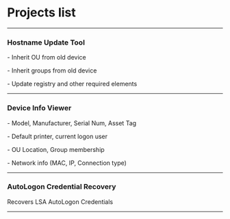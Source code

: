 <h1> Projects list </h1>
<hr>
<h3> Hostname Update Tool </h3>
<p> - Inherit OU from old device </p>
<p> - Inherit groups from old device </p>
<p> - Update registry and other required elements </p>
<hr>
<h3> Device Info Viewer </h3>
<p> - Model, Manufacturer, Serial Num, Asset Tag </p>
<p> - Default printer, current logon user </p>
<p> - OU Location, Group membership </p>
<p> - Network info (MAC, IP, Connection type) </p>
<hr>
<h3> AutoLogon Credential Recovery </h3>
<p> Recovers LSA AutoLogon Credentials </p>
<hr>
